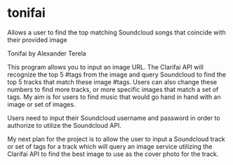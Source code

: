 # tonifai
Allows a user to find the top matching Soundcloud songs that coincide with their provided image

Tonifai by Alexander Terela

This program allows you to input an image URL. The Clarifai API will recognize the top 5 #tags 
from the image and query Soundcloud to find the top 5 tracks that match these image #tags. Users 
can also change these numbers to find more tracks, or more specific images that match a set of 
tags. My aim is for users to find music that would go hand in hand with an image or set of 
images. 

Users need to input their Soundcloud username and password in order to authorize to 
utilize the Soundcloud API. 

My next plan for the project is to allow the user to input a 
Soundcloud track or set of tags for a track which will query an image service utilizing the 
Clarifai API to find the best image to use as the cover photo for the track. 

